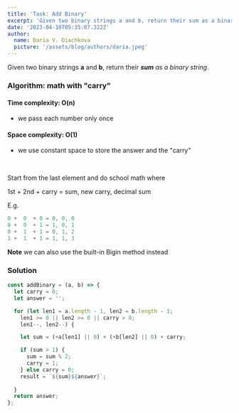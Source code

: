 ```yaml
---
title: 'Task: Add Binary'
excerpt: 'Given two binary strings a and b, return their sum as a binary string.'
date: '2023-04-10T05:35:07.322Z'
author:
  name: Daria V. Diachkova
  picture: '/assets/blog/authors/daria.jpeg'
---
```


Given two binary strings **a** and **b**, return their _**sum** as a binary string_.

### Algorithm: math with "carry"

####  Time complexity: O(n)
- we pass each number only once
#### Space complexity: O(1)
- we use constant space to store the answer and the "carry"

<br />

Start from the last element and do school math where

1st + 2nd + carry = sum, new carry, decimal sum

E.g.

```js
0 +  0  + 0 = 0, 0, 0
0 +  0  + 1 = 1, 0, 1
0 +  1  + 1 = 0, 1, 2
1 +  1  + 1 = 1, 1, 3
```

**Note** we can also use the built-in Bigin method instead

### Solution


```js
const addBinary = (a, b) => {
  let carry = 0;
  let answer = '';

  for (let len1 = a.length - 1, len2 = b.length - 1; 
    len1 >= 0 || len2 >= 0 || carry > 0; 
    len1--, len2--) {

    let sum = (+a[len1] || 0) + (+b[len2] || 0) + carry;

    if (sum > 1) {
      sum = sum % 2;
      carry = 1;
    } else carry = 0;
    result = `${sum}${answer}`;
    
  }
  return answer;
};
```
